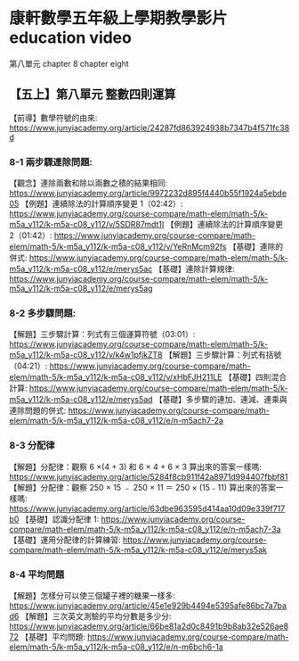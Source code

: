 # 康軒數學五年級上學期教學影片 education video

第八單元 chapter 8 chapter eight

## 【五上】第八單元 整數四則運算

【前導】數學符號的由來:
https://www.junyiacademy.org/article/24287fd863924938b7347b4f571fc38d

### 8-1 兩步驟連除問題:

【觀念】連除兩數和除以兩數之積的結果相同:
https://www.junyiacademy.org/article/9972232d895f4440b55f1924a5ebde05
【例題】連續除法的計算順序變更 1（02:42）:
https://www.junyiacademy.org/course-compare/math-elem/math-5/k-m5a_y112/k-m5a-c08_y112/v/5SDR87mdt1I
【例題】連續除法的計算順序變更 2（01:42）:
https://www.junyiacademy.org/course-compare/math-elem/math-5/k-m5a_y112/k-m5a-c08_y112/v/YeRnMcm92fs
【基礎】連除的併式:
https://www.junyiacademy.org/course-compare/math-elem/math-5/k-m5a_y112/k-m5a-c08_y112/e/merys5ac
【基礎】連除計算規律:
https://www.junyiacademy.org/course-compare/math-elem/math-5/k-m5a_y112/k-m5a-c08_y112/e/merys5ag

### 8-2 多步驟問題:

【解題】三步驟計算：列式有三個運算符號（03:01）:
https://www.junyiacademy.org/course-compare/math-elem/math-5/k-m5a_y112/k-m5a-c08_y112/v/k4w1pfjkZT8
【解題】三步驟計算：列式有括號（04:21）:
https://www.junyiacademy.org/course-compare/math-elem/math-5/k-m5a_y112/k-m5a-c08_y112/v/xHbFJH211LE
【基礎】四則混合計算:
https://www.junyiacademy.org/course-compare/math-elem/math-5/k-m5a_y112/k-m5a-c08_y112/e/merys5ad
【基礎】多步驟的連加、連減、連乘與連除問題的併式:
https://www.junyiacademy.org/course-compare/math-elem/math-5/k-m5a_y112/k-m5a-c08_y112/e/n-m5ach7-2a

### 8-3 分配律

【解題】分配律：觀察 6 ×(4 + 3) 和 6 × 4 + 6 × 3 算出來的答案一樣嗎:
https://www.junyiacademy.org/article/5284f8cb911f42a8971d994407fbbf81
【解題】分配律：觀察 250 × 15 ﹣ 250 × 11 ＝ 250 × (15﹣11) 算出來的答案一樣嗎:
https://www.junyiacademy.org/article/63dbe963595d414aa10d09e339f717b0
【基礎】認識分配律 1:
https://www.junyiacademy.org/course-compare/math-elem/math-5/k-m5a_y112/k-m5a-c08_y112/e/n-m5ach7-3a
【基礎】運用分配律的計算練習:
https://www.junyiacademy.org/course-compare/math-elem/math-5/k-m5a_y112/k-m5a-c08_y112/e/merys5ak

### 8-4 平均問題

【解題】怎樣分可以使三個罐子裡的糖果一樣多:
https://www.junyiacademy.org/article/45e1e929b4494e5395afe86bc7a7bad6
【解題】三次英文測驗的平均分數是多少分:
https://www.junyiacademy.org/article/66be81a2d0c8491b9b8ab32e526ae872
【基礎】平均問題:
https://www.junyiacademy.org/course-compare/math-elem/math-5/k-m5a_y112/k-m5a-c08_y112/e/n-m6bch6-1a
